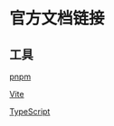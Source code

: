 # 官方文档链接

## 工具

[pnpm](https://www.pnpm.cn/)

[Vite](https://vitejs.cn/vite3-cn/、)

[TypeScript](https://www.tslang.cn/index.html)

